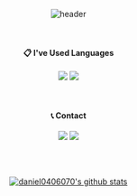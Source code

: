



<div align="center">
  
  ![header](https://capsule-render.vercel.app/api?type=Waving&text=daniel0406070&color=gradient&customColorList=12&animation=fadeIn)
 
 <br/> 

  ####  :clipboard: I've Used Languages
  
  <a href="https://en.wikipedia.org/wiki/C_(programming_language)"><img src="https://img.shields.io/badge/C-373737?style=flat-square&logo=C&logoColor=white"/></a>
  <a href="https://www.python.org/"><img src="https://img.shields.io/badge/Python-3766AB?style=flat-square&logo=Python&logoColor=white"/></a>
  
 <br/> 

   
  ####  📞 Contact

<a href="https://www.instagram.com/daniel040607/"><img src="https://img.shields.io/badge/Instagram-E4405F?style=flat-square&logo=Instagram&logoColor=white&link=https://www.instagram.com/hongssup"/></a>
<a href="mailto:daniel040607@knu.ac.kr"><img src="https://img.shields.io/badge/Gmail-D0A9F5?style=flat-square&logo=Gmail&logoColor=white&link=mailto:daniel040607@knu.ac.kr"/></a></p>

 <br/> 
   
 <br/> 
 
 [![daniel0406070's github stats](https://github-readme-stats.vercel.app/api?username=daniel0406070&show_icons=true&theme=dracula)](https://github.com/daniel0406070)

</div>

